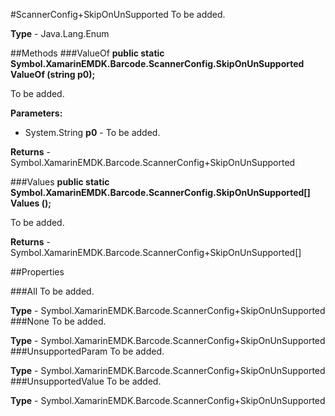 #ScannerConfig+SkipOnUnSupported
To be added.

**Type** - Java.Lang.Enum

##Methods
###ValueOf
**public static Symbol.XamarinEMDK.Barcode.ScannerConfig.SkipOnUnSupported ValueOf (string p0);**

To be added.

**Parameters:** 

* System.String **p0** - To be added.

**Returns** - Symbol.XamarinEMDK.Barcode.ScannerConfig+SkipOnUnSupported

###Values
**public static Symbol.XamarinEMDK.Barcode.ScannerConfig.SkipOnUnSupported[] Values ();**

To be added.


**Returns** - Symbol.XamarinEMDK.Barcode.ScannerConfig+SkipOnUnSupported[]

##Properties

###All
To be added.

**Type** - Symbol.XamarinEMDK.Barcode.ScannerConfig+SkipOnUnSupported
###None
To be added.

**Type** - Symbol.XamarinEMDK.Barcode.ScannerConfig+SkipOnUnSupported
###UnsupportedParam
To be added.

**Type** - Symbol.XamarinEMDK.Barcode.ScannerConfig+SkipOnUnSupported
###UnsupportedValue
To be added.

**Type** - Symbol.XamarinEMDK.Barcode.ScannerConfig+SkipOnUnSupported


